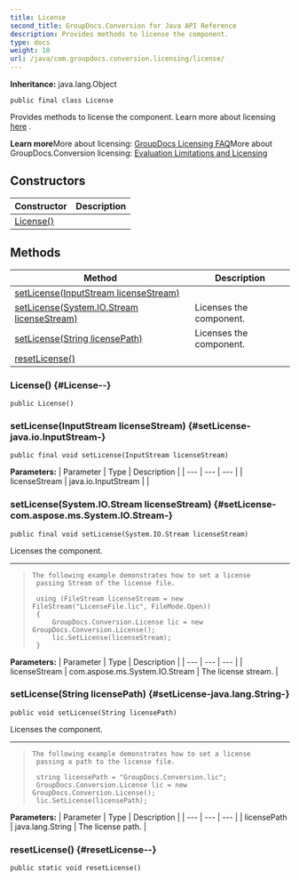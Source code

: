 ```yaml
---
title: License
second_title: GroupDocs.Conversion for Java API Reference
description: Provides methods to license the component.
type: docs
weight: 10
url: /java/com.groupdocs.conversion.licensing/license/
---
```

**Inheritance:**
java.lang.Object
```
public final class License
```

Provides methods to license the component. Learn more about licensing  [here][] .

**Learn more**More about licensing: [GroupDocs Licensing FAQ][here]More about GroupDocs.Conversion licensing: [Evaluation Limitations and Licensing][]


[here]: https://purchase.groupdocs.com/faqs/licensing
[Evaluation Limitations and Licensing]: https://docs.groupdocs.com/display/conversionnet/Evaluation+Limitations+and+Licensing+of+GroupDocs.Conversion
## Constructors

| Constructor | Description |
| --- | --- |
| [License()](#License--) |  |
## Methods

| Method | Description |
| --- | --- |
| [setLicense(InputStream licenseStream)](#setLicense-java.io.InputStream-) |  |
| [setLicense(System.IO.Stream licenseStream)](#setLicense-com.aspose.ms.System.IO.Stream-) | Licenses the component. |
| [setLicense(String licensePath)](#setLicense-java.lang.String-) | Licenses the component. |
| [resetLicense()](#resetLicense--) |  |
### License() {#License--}
```
public License()
```


### setLicense(InputStream licenseStream) {#setLicense-java.io.InputStream-}
```
public final void setLicense(InputStream licenseStream)
```




**Parameters:**
| Parameter | Type | Description |
| --- | --- | --- |
| licenseStream | java.io.InputStream |  |

### setLicense(System.IO.Stream licenseStream) {#setLicense-com.aspose.ms.System.IO.Stream-}
```
public final void setLicense(System.IO.Stream licenseStream)
```


Licenses the component.

--------------------

> ```
> The following example demonstrates how to set a license
>  passing Stream of the license file.
>  
>  using (FileStream licenseStream = new FileStream("LicenseFile.lic", FileMode.Open))
>  {
>      GroupDocs.Conversion.License lic = new GroupDocs.Conversion.License();
>      lic.SetLicense(licenseStream);
>  }
> ```

**Parameters:**
| Parameter | Type | Description |
| --- | --- | --- |
| licenseStream | com.aspose.ms.System.IO.Stream | The license stream. |

### setLicense(String licensePath) {#setLicense-java.lang.String-}
```
public void setLicense(String licensePath)
```


Licenses the component.

--------------------

> ```
> The following example demonstrates how to set a license
>  passing a path to the license file.
>  
>  string licensePath = "GroupDocs.Conversion.lic";
>  GroupDocs.Conversion.License lic = new GroupDocs.Conversion.License();
>  lic.SetLicense(licensePath);
> ```

**Parameters:**
| Parameter | Type | Description |
| --- | --- | --- |
| licensePath | java.lang.String | The license path. |

### resetLicense() {#resetLicense--}
```
public static void resetLicense()
```




